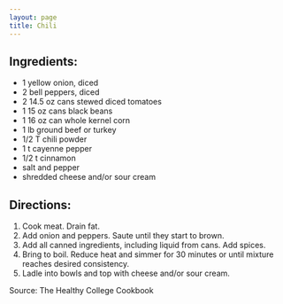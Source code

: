 ```yaml
---
layout: page
title: Chili
---
```


## Ingredients:
- 1 yellow onion, diced
- 2 bell peppers, diced
- 2 14.5 oz cans stewed diced tomatoes
- 1 15 oz cans black beans
- 1 16 oz can whole kernel corn
- 1 lb ground beef or turkey
- 1/2 T chili powder
- 1 t cayenne pepper
- 1/2 t cinnamon
- salt and pepper
- shredded cheese and/or sour cream

## Directions:
1. Cook meat. Drain fat.
2. Add onion and peppers. Saute until they start to brown.
3. Add all canned ingredients, including liquid from cans. Add spices.
4. Bring to boil. Reduce heat and simmer for 30 minutes or until mixture reaches desired consistency. 
5. Ladle into bowls and top with cheese and/or sour cream. 

Source: The Healthy College Cookbook
